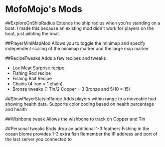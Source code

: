 # MofoMojo's Mods

##ExploreOnShipRadius
Extends the ship radius when you're standing on a boat. I made this because an existing mod didn't work for players on the boat, just piloting the boat.

##PlayerMiniMapMod
Allows you to toggle the minimap and specify independent scaling of the minimap marker and the large map marker

##RecipeTweaks
Adds a few recipes and tweaks
* Lox Meat Surprise recipe
* Fishing Rod recipe
* Fishing Bait Recipe
* Chains (4 iron = 1 chain)
* Bronze tweaks (1 Tin/2 Copper = 3 Bronze and 5/10 = 15)

##ShowPlayerStatsInRange 
Adds players within range to a moveable hud showing health data. Supports color coding based on health percentage and health

##Wishbone tweak
Allows the wishbone to track on Copper and Tin

##Personal tweaks
Birds drop an additional 1-3 feathers
Fishing in the ocean biome provides 1-3 extra fish
Remember the IP address and port of the last server you connected to
